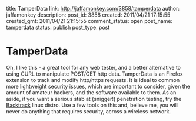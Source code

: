 title: TamperData
link: http://jaffamonkey.com/3858/tamperdata
author: jaffamonkey
description: 
post_id: 3858
created: 2011/04/21 17:15:55
created_gmt: 2011/04/21 21:15:55
comment_status: open
post_name: tamperdata
status: publish
post_type: post

# TamperData

Oh, I like this - a great tool for any web tester, and a better alternative to using CURL to manipulate POST/GET http data. TamperData is an Firefox extension to track and modify http/https requests. It is ideal to common more lightweight security issues, which are important to consider, given the amount of amateur hackers, and the software available to them. As an aside, if you want a serious stab at (snigger!) penetration testing, try the [Backtrack](http://www.backtrack-linux.org/) linux distro. Use a few tools on this and, believe me, you will never do anything that requires security, across a wireless network.